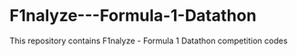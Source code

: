 # F1nalyze---Formula-1-Datathon
This repository contains F1nalyze - Formula 1 Datathon competition codes
